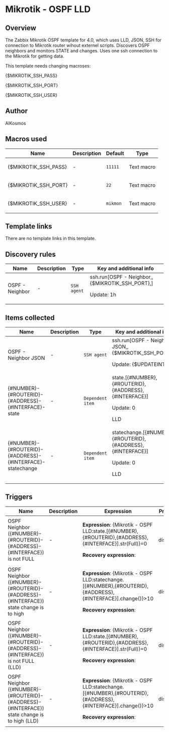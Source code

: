 # Mikrotik - OSPF LLD

## Overview

The Zabbix Mikrotik OSPF template for 4.0, which uses LLD, JSON, SSH for connection to Mikrotik router wihout externel scripts. Discovers OSPF neighbors and monitors STATE and changes. Uses one ssh connection to the Mikrotik for getting data. 


This template needs changing macroses:


{$MIKROTIK\_SSH\_PASS}


{$MIKROTIK\_SSH\_PORT}


{$MIKROTIK\_SSH\_USER}



## Author

AlKosmos

## Macros used

|Name|Description|Default|Type|
|----|-----------|-------|----|
|{$MIKROTIK_SSH_PASS}|<p>-</p>|`11111`|Text macro|
|{$MIKROTIK_SSH_PORT}|<p>-</p>|`22`|Text macro|
|{$MIKROTIK_SSH_USER}|<p>-</p>|`mikmon`|Text macro|


## Template links

There are no template links in this template.

## Discovery rules

|Name|Description|Type|Key and additional info|
|----|-----------|----|----|
|OSPF - Neighbor|<p>-</p>|`SSH agent`|ssh.run[OSPF - Neighbor,,{$MIKROTIK_SSH_PORT},]<p>Update: 1h</p>|


## Items collected

|Name|Description|Type|Key and additional info|
|----|-----------|----|----|
|OSPF - Neighbor JSON|<p>-</p>|`SSH agent`|ssh.run[OSPF - Neighbor JSON,,{$MIKROTIK_SSH_PORT},]<p>Update: {$UPDATEINT}</p>|
|{#NUMBER}-{#ROUTERID}-{#ADDRESS}-{#INTERFACE}-state|<p>-</p>|`Dependent item`|state.[{#NUMBER},{#ROUTERID},{#ADDRESS},{#INTERFACE}]<p>Update: 0</p><p>LLD</p>|
|{#NUMBER}-{#ROUTERID}-{#ADDRESS}-{#INTERFACE}-statechange|<p>-</p>|`Dependent item`|statechange.[{#NUMBER},{#ROUTERID},{#ADDRESS},{#INTERFACE}]<p>Update: 0</p><p>LLD</p>|


## Triggers

|Name|Description|Expression|Priority|
|----|-----------|----------|--------|
|OSPF Neighbor ({#NUMBER}-{#ROUTERID}-{#ADDRESS}-{#INTERFACE}) is not FULL|<p>-</p>|<p>**Expression**: {Mikrotik - OSPF LLD:state.[{#NUMBER},{#ROUTERID},{#ADDRESS},{#INTERFACE}].str(Full)}=0</p><p>**Recovery expression**: </p>|disaster|
|OSPF Neighbor ({#NUMBER}-{#ROUTERID}-{#ADDRESS}-{#INTERFACE}) state change  is to high|<p>-</p>|<p>**Expression**: {Mikrotik - OSPF LLD:statechange.[{#NUMBER},{#ROUTERID},{#ADDRESS},{#INTERFACE}].change()}>10</p><p>**Recovery expression**: </p>|disaster|
|OSPF Neighbor ({#NUMBER}-{#ROUTERID}-{#ADDRESS}-{#INTERFACE}) is not FULL (LLD)|<p>-</p>|<p>**Expression**: {Mikrotik - OSPF LLD:state.[{#NUMBER},{#ROUTERID},{#ADDRESS},{#INTERFACE}].str(Full)}=0</p><p>**Recovery expression**: </p>|disaster|
|OSPF Neighbor ({#NUMBER}-{#ROUTERID}-{#ADDRESS}-{#INTERFACE}) state change  is to high (LLD)|<p>-</p>|<p>**Expression**: {Mikrotik - OSPF LLD:statechange.[{#NUMBER},{#ROUTERID},{#ADDRESS},{#INTERFACE}].change()}>10</p><p>**Recovery expression**: </p>|disaster|
